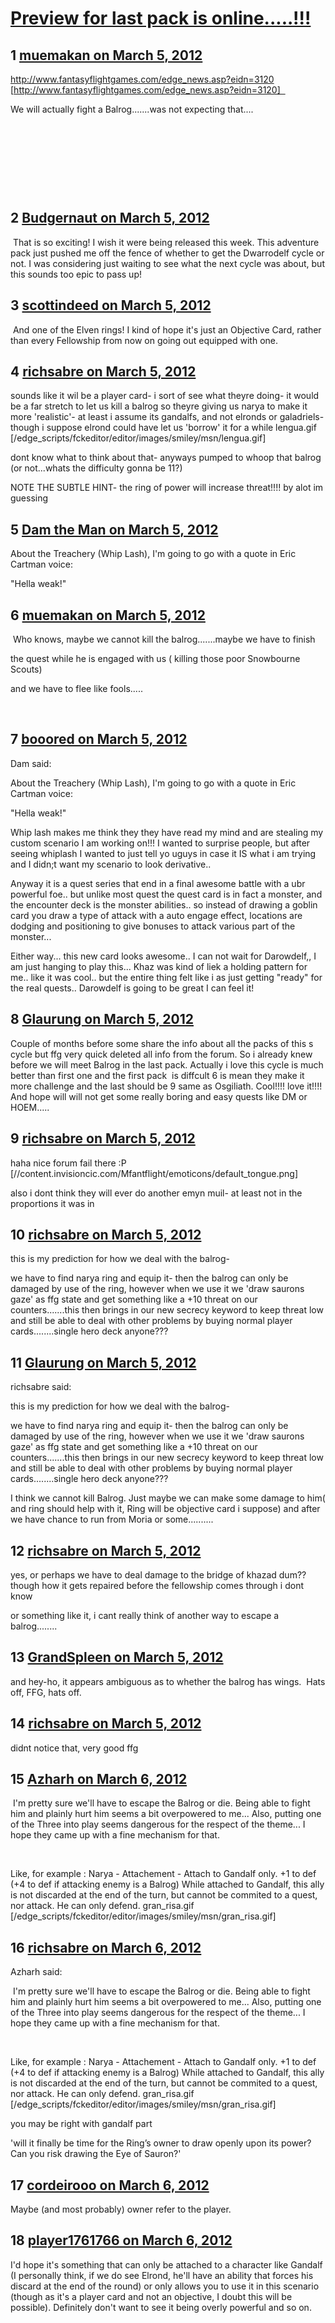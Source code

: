 # [Preview for last pack is online.....!!!](https://community.fantasyflightgames.com/topic/61459-preview-for-last-pack-is-online/)

## 1 [muemakan on March 5, 2012](https://community.fantasyflightgames.com/topic/61459-preview-for-last-pack-is-online/?do=findComment&comment=602407)

http://www.fantasyflightgames.com/edge_news.asp?eidn=3120 [http://www.fantasyflightgames.com/edge_news.asp?eidn=3120]  

We will actually fight a Balrog.......was not expecting that....

 

 

 

 

## 2 [Budgernaut on March 5, 2012](https://community.fantasyflightgames.com/topic/61459-preview-for-last-pack-is-online/?do=findComment&comment=602412)

 That is so exciting! I wish it were being released this week. This adventure pack just pushed me off the fence of whether to get the Dwarrodelf cycle or not. I was considering just waiting to see what the next cycle was about, but this sounds too epic to pass up!

## 3 [scottindeed on March 5, 2012](https://community.fantasyflightgames.com/topic/61459-preview-for-last-pack-is-online/?do=findComment&comment=602415)

 And one of the Elven rings! I kind of hope it's just an Objective Card, rather than every Fellowship from now on going out equipped with one.

## 4 [richsabre on March 5, 2012](https://community.fantasyflightgames.com/topic/61459-preview-for-last-pack-is-online/?do=findComment&comment=602425)

sounds like it wil be a player card- i sort of see what theyre doing- it would be a far stretch to let us kill a balrog so theyre giving us narya to make it more 'realistic'- at least i assume its gandalfs, and not elronds or galadriels- though i suppose elrond could have let us 'borrow' it for a while lengua.gif [/edge_scripts/fckeditor/editor/images/smiley/msn/lengua.gif]

dont know what to think about that- anyways pumped to whoop that balrog (or not...whats the difficulty gonna be 11?)

NOTE THE SUBTLE HINT- the ring of power will increase threat!!!! by alot im guessing

## 5 [Dam the Man on March 5, 2012](https://community.fantasyflightgames.com/topic/61459-preview-for-last-pack-is-online/?do=findComment&comment=602436)

About the Treachery (Whip Lash), I'm going to go with a quote in Eric Cartman voice:

"Hella weak!"

## 6 [muemakan on March 5, 2012](https://community.fantasyflightgames.com/topic/61459-preview-for-last-pack-is-online/?do=findComment&comment=602441)

 Who knows, maybe we cannot kill the balrog.......maybe we have to finish

the quest while he is engaged with us ( killing those poor Snowbourne Scouts)

and we have to flee like fools.....

 

## 7 [booored on March 5, 2012](https://community.fantasyflightgames.com/topic/61459-preview-for-last-pack-is-online/?do=findComment&comment=602449)

Dam said:

About the Treachery (Whip Lash), I'm going to go with a quote in Eric Cartman voice:

"Hella weak!"



Whip lash makes me think they they have read my mind and are stealing my custom scenario I am working on!!! I wanted to surprise people, but after seeing whiplash I wanted to just tell yo uguys in case it IS what i am trying and I didn;t want my scenario to look derivative..

Anyway it is a quest series that end in a final awesome battle with a ubr powerful foe.. but unlike most quest the quest card is in fact a monster, and the encounter deck is the monster abilities.. so instead of drawing a goblin card you draw a type of attack with a auto engage effect, locations are dodging and positioning to give bonuses to attack various part of the monster...

Either way... this new card looks awesome.. I can not wait for Darowdelf,, I am just hanging to play this... Khaz was kind of liek a holding pattern for me.. like it was cool.. but the entire thing felt like i as just getting "ready" for the real quests.. Darowdelf is going to be great I can feel it!

## 8 [Glaurung on March 5, 2012](https://community.fantasyflightgames.com/topic/61459-preview-for-last-pack-is-online/?do=findComment&comment=602467)

Couple of months before some share the info about all the packs of this s cycle but ffg very quick deleted all info from the forum. So i already knew before we will meet Balrog in the last pack. Actually i love this cycle is much better than first one and the first pack  is diffcult 6 is mean they make it more challenge and the last should be 9 same as Osgiliath. Cool!!!! love it!!!! And hope will will not get some really boring and easy quests like DM or HOEM.....

## 9 [richsabre on March 5, 2012](https://community.fantasyflightgames.com/topic/61459-preview-for-last-pack-is-online/?do=findComment&comment=602471)

haha nice forum fail there :P [//content.invisioncic.com/Mfantflight/emoticons/default_tongue.png]

also i dont think they will ever do another emyn muil- at least not in the proportions it was in

## 10 [richsabre on March 5, 2012](https://community.fantasyflightgames.com/topic/61459-preview-for-last-pack-is-online/?do=findComment&comment=602473)

this is my prediction for how we deal with the balrog-

we have to find narya ring and equip it- then the balrog can only be damaged by use of the ring, however when we use it we 'draw saurons gaze' as ffg state and get something like a +10 threat on our counters.......this then brings in our new secrecy keyword to keep threat low and still be able to deal with other problems by buying normal player cards........single hero deck anyone???

## 11 [Glaurung on March 5, 2012](https://community.fantasyflightgames.com/topic/61459-preview-for-last-pack-is-online/?do=findComment&comment=602475)

richsabre said:

this is my prediction for how we deal with the balrog-

we have to find narya ring and equip it- then the balrog can only be damaged by use of the ring, however when we use it we 'draw saurons gaze' as ffg state and get something like a +10 threat on our counters.......this then brings in our new secrecy keyword to keep threat low and still be able to deal with other problems by buying normal player cards........single hero deck anyone???



I think we cannot kill Balrog. Just maybe we can make some damage to him( and ring should help with it, Ring will be objective card i suppose) and after we have chance to run from Moria or some..........

## 12 [richsabre on March 5, 2012](https://community.fantasyflightgames.com/topic/61459-preview-for-last-pack-is-online/?do=findComment&comment=602478)

yes, or perhaps we have to deal damage to the bridge of khazad dum?? though how it gets repaired before the fellowship comes through i dont know

or something like it, i cant really think of another way to escape a balrog........

## 13 [GrandSpleen on March 5, 2012](https://community.fantasyflightgames.com/topic/61459-preview-for-last-pack-is-online/?do=findComment&comment=602513)

and hey-ho, it appears ambiguous as to whether the balrog has wings.  Hats off, FFG, hats off.

## 14 [richsabre on March 5, 2012](https://community.fantasyflightgames.com/topic/61459-preview-for-last-pack-is-online/?do=findComment&comment=602516)

didnt notice that, very good ffg

## 15 [Azharh on March 6, 2012](https://community.fantasyflightgames.com/topic/61459-preview-for-last-pack-is-online/?do=findComment&comment=602649)

 I'm pretty sure we'll have to escape the Balrog or die. Being able to fight him and plainly hurt him seems a bit overpowered to me... Also, putting one of the Three into play seems dangerous for the respect of the theme... I hope they came up with a fine mechanism for that.

 

Like, for example : Narya - Attachement - Attach to Gandalf only. +1 to def (+4 to def if attacking enemy is a Balrog) While attached to Gandalf, this ally is not discarded at the end of the turn, but cannot be commited to a quest, nor attack. He can only defend. gran_risa.gif [/edge_scripts/fckeditor/editor/images/smiley/msn/gran_risa.gif]

## 16 [richsabre on March 6, 2012](https://community.fantasyflightgames.com/topic/61459-preview-for-last-pack-is-online/?do=findComment&comment=602727)

Azharh said:

 I'm pretty sure we'll have to escape the Balrog or die. Being able to fight him and plainly hurt him seems a bit overpowered to me... Also, putting one of the Three into play seems dangerous for the respect of the theme... I hope they came up with a fine mechanism for that.

 

Like, for example : Narya - Attachement - Attach to Gandalf only. +1 to def (+4 to def if attacking enemy is a Balrog) While attached to Gandalf, this ally is not discarded at the end of the turn, but cannot be commited to a quest, nor attack. He can only defend. gran_risa.gif [/edge_scripts/fckeditor/editor/images/smiley/msn/gran_risa.gif]



you may be right with gandalf part

'will it finally be time for the Ring’s owner to draw openly upon its power? Can you risk drawing the Eye of Sauron?'

## 17 [cordeirooo on March 6, 2012](https://community.fantasyflightgames.com/topic/61459-preview-for-last-pack-is-online/?do=findComment&comment=602783)

Maybe (and most probably) owner refer to the player. 

## 18 [player1761766 on March 6, 2012](https://community.fantasyflightgames.com/topic/61459-preview-for-last-pack-is-online/?do=findComment&comment=602837)

I'd hope it's something that can only be attached to a character like Gandalf (I personally think, if we do see Elrond, he'll have an ability that forces his discard at the end of the round) or only allows you to use it in this scenario (though as it's a player card and not an objective, I doubt this will be possible). Definitely don't want to see it being overly powerful and so on.

